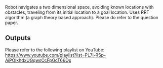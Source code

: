Robot navigates a two dimensional space, avoiding known locations with obstacles, traveling from its initial location to a goal location. Uses RRT algorithm (a graph theory based approach). Please do refer to the question paper.

## Outputs

Please refer to the following playlist on YouTube: https://www.youtube.com/playlist?list=PL7i-RSp-AiPOIkhdxUGqwsCcFpGcT66Og
